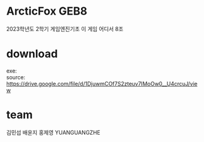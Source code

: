 # ArcticFox GEB8
2023학년도 2학기 게임엔진기초 
이 게임 어디서 8조

# download
exe:                   
source: https://drive.google.com/file/d/1DjuwmCOf7S2zteuv7IMoOw0__U4crcuJ/view
# team
김민섭
배윤지
홍제영
YUANGUANGZHE

